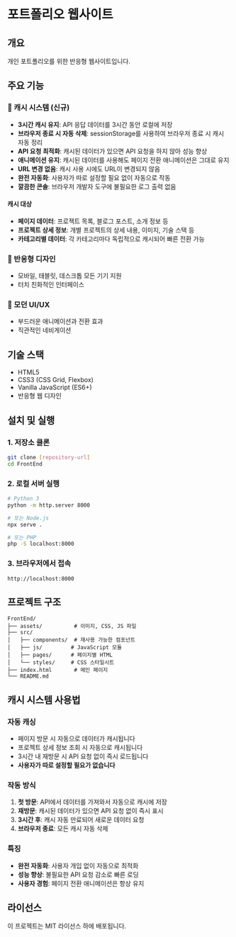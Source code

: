 # 포트폴리오 웹사이트

## 개요
개인 포트폴리오를 위한 반응형 웹사이트입니다.

## 주요 기능

### 🚀 캐시 시스템 (신규)
- **3시간 캐시 유지**: API 응답 데이터를 3시간 동안 로컬에 저장
- **브라우저 종료 시 자동 삭제**: sessionStorage를 사용하여 브라우저 종료 시 캐시 자동 정리
- **API 요청 최적화**: 캐시된 데이터가 있으면 API 요청을 하지 않아 성능 향상
- **애니메이션 유지**: 캐시된 데이터를 사용해도 페이지 전환 애니메이션은 그대로 유지
- **URL 변경 없음**: 캐시 사용 시에도 URL이 변경되지 않음
- **완전 자동화**: 사용자가 따로 설정할 필요 없이 자동으로 작동
- **깔끔한 콘솔**: 브라우저 개발자 도구에 불필요한 로그 출력 없음

#### 캐시 대상
- **페이지 데이터**: 프로젝트 목록, 블로그 포스트, 소개 정보 등
- **프로젝트 상세 정보**: 개별 프로젝트의 상세 내용, 이미지, 기술 스택 등
- **카테고리별 데이터**: 각 카테고리마다 독립적으로 캐시되어 빠른 전환 가능

### 📱 반응형 디자인
- 모바일, 태블릿, 데스크톱 모든 기기 지원
- 터치 친화적인 인터페이스

### 🎨 모던 UI/UX
- 부드러운 애니메이션과 전환 효과
- 직관적인 네비게이션

## 기술 스택
- HTML5
- CSS3 (CSS Grid, Flexbox)
- Vanilla JavaScript (ES6+)
- 반응형 웹 디자인

## 설치 및 실행

### 1. 저장소 클론
```bash
git clone [repository-url]
cd FrontEnd
```

### 2. 로컬 서버 실행
```bash
# Python 3
python -m http.server 8000

# 또는 Node.js
npx serve .

# 또는 PHP
php -S localhost:8000
```

### 3. 브라우저에서 접속
```
http://localhost:8000
```

## 프로젝트 구조
```
FrontEnd/
├── assets/          # 이미지, CSS, JS 파일
├── src/
│   ├── components/  # 재사용 가능한 컴포넌트
│   ├── js/         # JavaScript 모듈
│   ├── pages/      # 페이지별 HTML
│   └── styles/     # CSS 스타일시트
├── index.html       # 메인 페이지
└── README.md
```

## 캐시 시스템 사용법

### 자동 캐싱
- 페이지 방문 시 자동으로 데이터가 캐시됩니다
- 프로젝트 상세 정보 조회 시 자동으로 캐시됩니다
- 3시간 내 재방문 시 API 요청 없이 즉시 로드됩니다
- **사용자가 따로 설정할 필요가 없습니다**

### 작동 방식
1. **첫 방문**: API에서 데이터를 가져와서 자동으로 캐시에 저장
2. **재방문**: 캐시된 데이터가 있으면 API 요청 없이 즉시 표시
3. **3시간 후**: 캐시 자동 만료되어 새로운 데이터 요청
4. **브라우저 종료**: 모든 캐시 자동 삭제

### 특징
- **완전 자동화**: 사용자 개입 없이 자동으로 최적화
- **성능 향상**: 불필요한 API 요청 감소로 빠른 로딩
- **사용자 경험**: 페이지 전환 애니메이션은 항상 유지

## 라이선스
이 프로젝트는 MIT 라이선스 하에 배포됩니다. 
